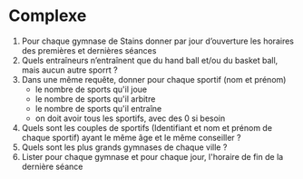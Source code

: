 # Complexe

1. Pour chaque gymnase de Stains donner par jour d’ouverture les horaires des premières et dernières séances
1. Quels entraîneurs n’entraînent que du hand ball et/ou du basket ball, mais aucun autre sporrt ?
1. Dans une même requête, donner pour chaque sportif (nom et prénom)
	- le nombre de sports qu'il joue
	- le nombre de sports qu'il arbitre
	- le nombre de sports qu'il entraîne
	- on doit avoir tous les sportifs, avec des 0 si besoin
1. Quels sont les couples de sportifs (Identifiant et nom et prénom de chaque sportif) ayant le même âge et le même conseiller ?
1. Quels sont les plus grands gymnases de chaque ville ?
1. Lister pour chaque gymnase et pour chaque jour, l'horaire de fin de la dernière séance

